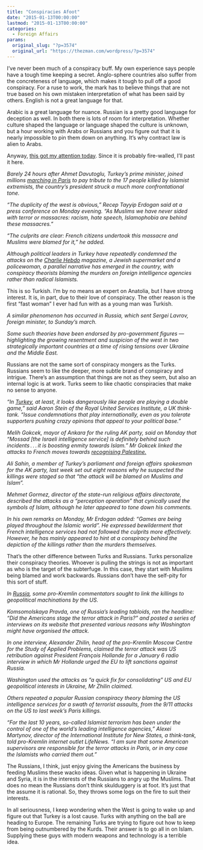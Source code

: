 ```yaml
---
title: "Conspiracies Afoot"
date: "2015-01-13T00:00:00"
lastmod: "2015-01-13T00:00:00"
categories:
  - Foreign Affairs
params:
  original_slug: "?p=3574"
  original_url: "https://thezman.com/wordpress/?p=3574"
---
```


I’ve never been much of a conspiracy buff. My own experience says people
have a tough time keeping a secret. Anglo-sphere countries also suffer
from the concreteness of language, which makes it tough to pull off a
good conspiracy. For a ruse to work, the mark has to believe things that
are not true based on his own mistaken interpretation of what has been
said by others. English is not a great language for that.

Arabic is a great language for nuance. Russian is a pretty good language
for deception as well. In both there is lots of room for interpretation.
Whether culture shaped the language or language shaped the culture is
unknown, but a hour working with Arabs or Russians and you figure out
that it is nearly impossible to pin them down on anything. It’s why
contract law is alien to Arabs.

Anyway, <a
href="http://www.ft.com/cms/s/0/8e9e4ac6-9a6e-11e4-8426-00144feabdc0.html#axzz3OeXLAZ2u"
rel="noopener" target="_blank">this got my attention today</a>. Since it
is probably fire-walled, I’ll past it here.

*Barely 24 hours after Ahmet Davutoglu, Turkey’s prime minister, joined
millions [marching in
Paris](http://www.ft.com/intl/cms/s/0/e8974d40-99a4-11e4-a3d7-00144feabdc0.html?siteedition=intl#slide0 "Foreign leaders join 4m French in march against Paris terror killings - FT.com")
to pay tribute to the 17 people killed by Islamist extremists, the
country’s president struck a much more confrontational tone.*

*“The duplicity of the west is obvious,” Recep Tayyip Erdogan said at a
press conference on Monday evening. “As Muslims we have never sided with
terror or massacres: racism, hate speech, Islamophobia are behind these
massacres.”*

*“The culprits are clear: French citizens undertook this massacre and
Muslims were blamed for it,” he added.*

*Although political leaders in Turkey have repeatedly condemned the
attacks on the [Charlie
Hebdo](http://www.ft.com/home/europe "Charlie Hebdo attack marks new ‘hybrid’ terror model - FT.com")
magazine, a Jewish supermarket and a policewoman, a parallel narrative
has emerged in the country, with conspiracy theorists blaming the
murders on foreign intelligence agencies rather than radical Islamists.*

This is so Turkish. I’m by no means an expert on Anatolia, but I have
strong interest. It is, in part, due to their love of conspiracy. The
other reason is the first “fast woman” I ever had fun with as a young
man was Turkish.

*A similar phenomenon has occurred in Russia, which sent Sergei Lavrov,
foreign minister, to Sunday’s march.*

*Some such theories have been endorsed by pro-government figures —
highlighting the growing resentment and suspicion of the west in two
strategically important countries at a time of rising tensions over
Ukraine and the Middle East.*

Russians are not the same sort of conspiracy mongers as the Turks.
Russians seem to like the deeper, more subtle brand of conspiracy and
intrigue. There’s an assumption that things are not as they seem, but
also an internal logic is at work. Turks seem to like chaotic
conspiracies that make no sense to anyone.

*“In
[Turkey](http://www.ft.com/intl/topics/places/Turkey "Turkey news headlines - FT.com"),
at least, it looks dangerously like people are playing a double game,”
said Aaron Stein of the Royal United Services Institute, a UK
think-tank. “Issue condemnations that play internationally, even as you
tolerate supporters pushing crazy opinions that appeal to your political
base.”*

*Melih Gokcek, mayor of Ankara for the ruling AK party, said on Monday
that “Mossad \[the Israeli intelligence service\] is definitely behind
such incidents . . . it is boosting enmity towards Islam.” Mr Gokcek
linked the attacks to French moves towards [recognising
Palestine.](http://www.ft.com/cms/s/0/50b9cb20-85d5-11e4-a105-00144feabdc0.html "European parliament votes to recognise Palestinian state - FT.com")*

*Ali Sahin, a member of Turkey’s parliament and foreign affairs
spokesman for the AK party, last week set out eight reasons why he
suspected the killings were staged so that “the attack will be blamed on
Muslims and Islam”.*

*Mehmet Gormez, director of the state-run religious affairs directorate,
described the attacks as a “perception operation” that cynically used
the symbols of Islam, although he later appeared to tone down his
comments.*

*In his own remarks on Monday, Mr Erdogan added: “Games are being played
throughout the Islamic world”. He expressed bewilderment that French
intelligence services had not followed the culprits more effectively.
However, he has mainly appeared to hint at a conspiracy behind the
depiction of the killings rather than the murders themselves.*

That’s the other difference between Turks and Russians. Turks
personalize their conspiracy theories. Whoever is pulling the strings is
not as important as who is the target of the subterfuge. In this case,
they start with Muslims being blamed and work backwards. Russians don’t
have the self-pity for this sort of stuff.

*In
[Russia](http://www.ft.com/intl/topics/places/Russia "Russia news headlines - FT.com"),
some pro-Kremlin commentators sought to link the killings to
geopolitical machinations by the US.*

*Komsomolskaya Pravda, one of Russia’s leading tabloids, ran the
headline: “Did the Americans stage the terror attack in Paris?” and
posted a series of interviews on its website that presented various
reasons why Washington might have organised the attack.*

*In one interview, Alexander Zhilin, head of the pro-Kremlin Moscow
Centre for the Study of Applied Problems, claimed the terror attack was
US retribution against President François Hollande for a January 6 radio
interview in which Mr Hollande urged the EU to lift sanctions against
Russia.*

*Washington used the attacks as “a quick fix for consolidating” US and
EU geopolitical interests in Ukraine, Mr Zhilin claimed.*

*Others repeated a popular Russian conspiracy theory blaming the US
intelligence services for a swath of terrorist assaults, from the 9/11
attacks on the US to last week’s Paris killings.*

*“For the last 10 years, so-called Islamist terrorism has been under the
control of one of the world’s leading intelligence agencies,” Alexei
Martynov, director of the International Institute for New States, a
think-tank, told pro-Kremlin internet outlet LifeNews. “I am sure that
some American supervisors are responsible for the terror attacks in
Paris, or in any case the Islamists who carried them out.”*

The Russians, I think, just enjoy giving the Americans the business by
feeding Muslims these wacko ideas. Given what is happening in Ukraine
and Syria, it is in the interests of the Russians to angry up the
Muslims. That does no mean the Russians don’t think skulduggery is at
foot. It’s just that the assume it is rational. So, they throws some
logs on the fire to suit their interests.

In all seriousness, I keep wondering when the West is going to wake up
and figure out that Turkey is a lost cause. Turks with anything on the
ball are heading to Europe. The remaining Turks are trying to figure out
how to keep from being outnumbered by the Kurds. Their answer is to go
all in on Islam. Supplying these guys with modern weapons and technology
is a terrible idea.
